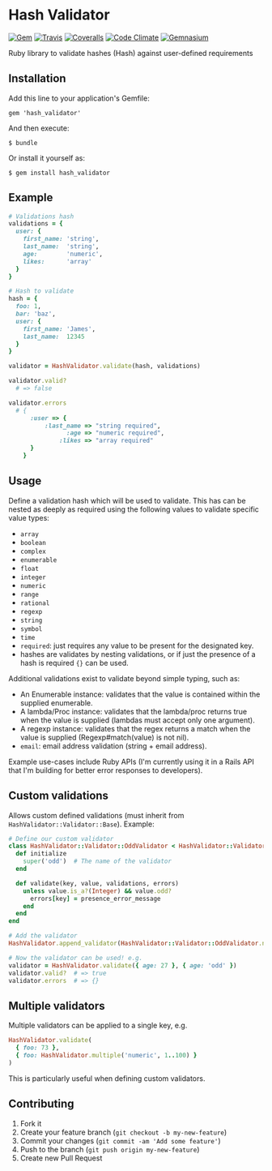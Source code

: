 # Hash Validator

[![Gem](https://img.shields.io/gem/v/hash_validator.svg)]()
[![Travis](https://travis-ci.org/jamesbrooks/hash_validator.svg)](https://travis-ci.org/jamesbrooks/hash_validator)
[![Coveralls](https://img.shields.io/coveralls/jamesbrooks/hash_validator.svg)](https://coveralls.io/r/jamesbrooks/hash_validator)
[![Code Climate](https://img.shields.io/codeclimate/github/JamesBrooks/hash_validator.svg)](https://codeclimate.com/github/JamesBrooks/hash_validator)
[![Gemnasium](https://img.shields.io/gemnasium/jamesbrooks/hash_validator.svg)](https://gemnasium.com/github.com/JamesBrooks/hash_validator)

Ruby library to validate hashes (Hash) against user-defined requirements

## Installation

Add this line to your application's Gemfile:

    gem 'hash_validator'

And then execute:

    $ bundle

Or install it yourself as:

    $ gem install hash_validator

## Example

```ruby
# Validations hash
validations = {
  user: {
    first_name: 'string',
    last_name:  'string',
    age:        'numeric',
    likes:      'array'
  }
}

# Hash to validate
hash = {
  foo: 1,
  bar: 'baz',
  user: {
    first_name: 'James',
    last_name:  12345
  }
}

validator = HashValidator.validate(hash, validations)

validator.valid?
  # => false

validator.errors
  # {
      :user => {
          :last_name => "string required",
                :age => "numeric required",
              :likes => "array required"
      }
    }
```

## Usage

Define a validation hash which will be used to validate. This has can be nested as deeply as required using the following values to validate specific value types:

* `array`
* `boolean`
* `complex`
* `enumerable`
* `float`
* `integer`
* `numeric`
* `range`
* `rational`
* `regexp`
* `string`
* `symbol`
* `time`
* `required`: just requires any value to be present for the designated key.
* hashes are validates by nesting validations, or if just the presence of a hash is required `{}` can be used.

Additional validations exist to validate beyond simple typing, such as:

* An Enumerable instance: validates that the value is contained within the supplied enumerable.
* A lambda/Proc instance: validates that the lambda/proc returns true when the value is supplied (lambdas must accept only one argument).
* A regexp instance: validates that the regex returns a match when the value is supplied (Regexp#match(value) is not nil).
* `email`: email address validation (string + email address).

Example use-cases include Ruby APIs (I'm currently using it in a Rails API that I'm building for better error responses to developers).

## Custom validations

Allows custom defined validations (must inherit from `HashValidator::Validator::Base`). Example:

```ruby
# Define our custom validator
class HashValidator::Validator::OddValidator < HashValidator::Validator::Base
  def initialize
    super('odd')  # The name of the validator
  end

  def validate(key, value, validations, errors)
    unless value.is_a?(Integer) && value.odd?
      errors[key] = presence_error_message
    end
  end
end

# Add the validator
HashValidator.append_validator(HashValidator::Validator::OddValidator.new)

# Now the validator can be used! e.g.
validator = HashValidator.validate({ age: 27 }, { age: 'odd' })
validator.valid?  # => true
validator.errors  # => {}
```

## Multiple validators

Multiple validators can be applied to a single key, e.g.

```ruby
HashValidator.validate(
  { foo: 73 },
  { foo: HashValidator.multiple('numeric', 1..100) }
)
```

This is particularly useful when defining custom validators.

## Contributing

1. Fork it
2. Create your feature branch (`git checkout -b my-new-feature`)
3. Commit your changes (`git commit -am 'Add some feature'`)
4. Push to the branch (`git push origin my-new-feature`)
5. Create new Pull Request
